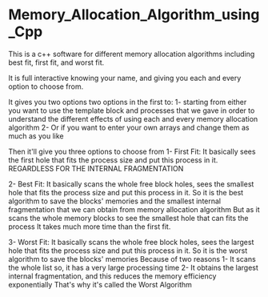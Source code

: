 # Memory_Allocation_Algorithm_using_Cpp
This is a c++ software for different memory allocation algorithms including best fit, first fit, and worst fit. 

It is full interactive knowing your name, and giving you each and every option to choose from. 

It gives you two options two options in the first to: 
1- starting from either you want to use the template block and processes that we gave in order to understand the different effects of using each and every memory allocation algorithm 
2- Or if you want to enter your own arrays and change them as much as you like 

Then it'll give you three options to choose from 
1- First Fit: It basically sees the first hole that fits the process size and put this process in it. REGARDLESS FOR THE INTERNAL FRAGMENTATION

2- Best Fit: It basically scans the whole free block holes, sees the smallest hole that fits the process size and put this process in it.
So it is the best algorithm to save the blocks' memories
and the smallest internal fragmentation that we can obtain from memory allocation algorithm
But as it scans the whole memory blocks to see the smallest hole that can fits the process
It takes much more time than the first fit.
    
3- Worst Fit: It basically scans the whole free block holes, sees the largest hole that fits the process size and put this process in it.
So it is the worst algorithm to save the blocks' memories
Because of two reasons
1- It scans the whole list so, it has a very large processing time
2- It obtains the largest internal fragmentation, and this reduces the memory efficiency exponentially
That's why it's called the Worst Algorithm
    
